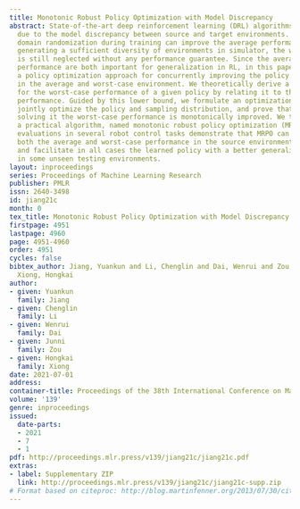```yaml
---
title: Monotonic Robust Policy Optimization with Model Discrepancy
abstract: State-of-the-art deep reinforcement learning (DRL) algorithms tend to overfit
  due to the model discrepancy between source and target environments. Though applying
  domain randomization during training can improve the average performance by randomly
  generating a sufficient diversity of environments in simulator, the worst-case environment
  is still neglected without any performance guarantee. Since the average and worst-case
  performance are both important for generalization in RL, in this paper, we propose
  a policy optimization approach for concurrently improving the policy’s performance
  in the average and worst-case environment. We theoretically derive a lower bound
  for the worst-case performance of a given policy by relating it to the expected
  performance. Guided by this lower bound, we formulate an optimization problem to
  jointly optimize the policy and sampling distribution, and prove that by iteratively
  solving it the worst-case performance is monotonically improved. We then develop
  a practical algorithm, named monotonic robust policy optimization (MRPO). Experimental
  evaluations in several robot control tasks demonstrate that MRPO can generally improve
  both the average and worst-case performance in the source environments for training,
  and facilitate in all cases the learned policy with a better generalization capability
  in some unseen testing environments.
layout: inproceedings
series: Proceedings of Machine Learning Research
publisher: PMLR
issn: 2640-3498
id: jiang21c
month: 0
tex_title: Monotonic Robust Policy Optimization with Model Discrepancy
firstpage: 4951
lastpage: 4960
page: 4951-4960
order: 4951
cycles: false
bibtex_author: Jiang, Yuankun and Li, Chenglin and Dai, Wenrui and Zou, Junni and
  Xiong, Hongkai
author:
- given: Yuankun
  family: Jiang
- given: Chenglin
  family: Li
- given: Wenrui
  family: Dai
- given: Junni
  family: Zou
- given: Hongkai
  family: Xiong
date: 2021-07-01
address:
container-title: Proceedings of the 38th International Conference on Machine Learning
volume: '139'
genre: inproceedings
issued:
  date-parts:
  - 2021
  - 7
  - 1
pdf: http://proceedings.mlr.press/v139/jiang21c/jiang21c.pdf
extras:
- label: Supplementary ZIP
  link: http://proceedings.mlr.press/v139/jiang21c/jiang21c-supp.zip
# Format based on citeproc: http://blog.martinfenner.org/2013/07/30/citeproc-yaml-for-bibliographies/
---
```

